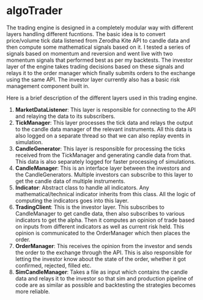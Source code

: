 # algoTrader

The trading engine is designed in a completely modular way with different layers handling different fucntions. The basic idea is to convert price/volume tick data listened from Zerodha Kite API to candle data and then compute some mathematical signals based on it. I tested a series of signals based on momentum and reversion and went live with two momentum signals that performed best as per my backtests. The investor layer of the engine takes trading decisions based on these signals and relays it to the order manager which finally submits orders to the exchange using the same API. The investor layer currently also has a basic risk management component built in. 

Here is a brief description of the different layers used in this trading engine.

1. <b>MarketDataListener</b>: This layer is responsible for connecting to the API and relaying the data to its subscribers.
2. <b>TickManager</b>: This layer processes the tick data and relays the output to the candle data manager of the relevant instruments. All this data is also logged on a separate thread so that we can also replay events in simulation.
3. <b>CandleGenerator</b>: This layer is responsible for processing the ticks received from the TickManager and generating candle data from that. This data is also separately logged for faster processing of simulations.
4. <b>CandleManager</b>: This is an interface layer between the investors and the CandleGenerators. Multiple investors can subscribe to this layer to get the candle data of multiple instruments.
5. <b>Indicator</b>: Abstract class to handle all indicators. Any mathematical/technical indicator inherits from this class. All the logic of computing the indicators goes into this layer.
6. <b>TradingClient</b>: This is the investor layer. This subscribes to CandleManager to get candle data, then also subscribes to various indicators to get the alpha. Then it computes an opinion of trade based on inputs from different indicators as well as current risk held. This opinion is communicated to the OrderManager which then places the order.
7. <b>OrderManager</b>: This receives the opinion from the investor and sends the order to the exchange through the API. This is also responsible for letting the investor know about the state of the order, whether it got confirmed, rejected, filled etc.
8. <b>SimCandleManager</b>: Takes a file as input which contains the candle data and relays it to the investor so that sim and production pipeline of code are as similar as possible and backtesting the strategies becomes more reliable.


